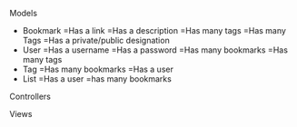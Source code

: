 Models
- Bookmark
  =Has a link
  =Has a description
  =Has many tags
  =Has many Tags
  =Has a private/public designation
- User
  =Has a username
  =Has a password
  =Has many bookmarks
  =Has many tags
- Tag
  =Has many bookmarks
  =Has a user
- List
  =Has a user
  =has many bookmarks




Controllers



Views

